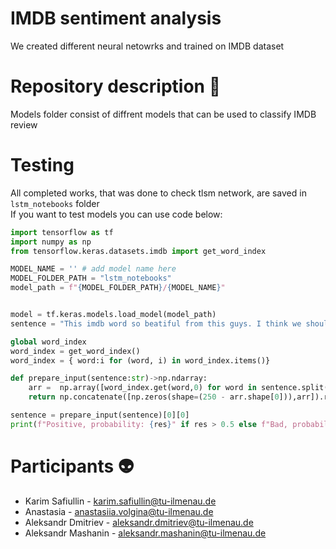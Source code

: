 # IMDB sentiment analysis
We created different neural netowrks and trained on IMDB dataset

# Repository description :scroll:
Models folder consist of diffrent models that can be used to classify IMDB review  


# Testing
All completed works, that was done to check tlsm network, are saved in `lstm_notebooks` folder  
If you want to test models you can use code below:

```python
import tensorflow as tf
import numpy as np
from tensorflow.keras.datasets.imdb import get_word_index

MODEL_NAME = '' # add model name here
MODEL_FOLDER_PATH = "lstm_notebooks"
model_path = f"{MODEL_FOLDER_PATH}/{MODEL_NAME}"


model = tf.keras.models.load_model(model_path)
sentence = "This imdb word so beatiful from this guys. I think we should get them the highest mark!"

global word_index
word_index = get_word_index()
word_index = { word:i for (word, i) in word_index.items()}

def prepare_input(sentence:str)->np.ndarray:
    arr =  np.array([word_index.get(word,0) for word in sentence.split()])
    return np.concatenate([np.zeros(shape=(250 - arr.shape[0])),arr]).reshape(1,250)

sentence = prepare_input(sentence)[0][0]
print(f"Positive, probability: {res}" if res > 0.5 else f"Bad, probability: {probability}")

```

# Participants :alien:
- Karim Safiullin - karim.safiullin@tu-ilmenau.de  
- Anastasia - anastasiia.volgina@tu-ilmenau.de  
- Aleksandr Dmitriev - aleksandr.dmitriev@tu-ilmenau.de  
- Aleksandr Mashanin - aleksandr.mashanin@tu-ilmenau.de  